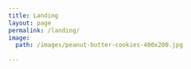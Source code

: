```yaml
---
title: Landing
layout: page
permalink: /landing/
image: 
  path: /images/peanut-butter-cookies-400x200.jpg
  
---
```

